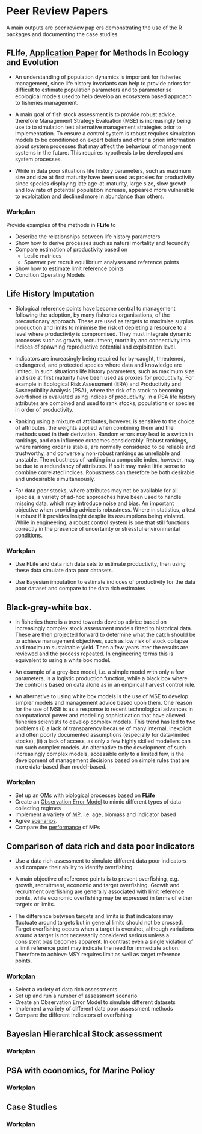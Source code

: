 # Peer Review Papers  

A main outputs are peer review pap  ers demonstrating the use of the R packages and documenting the case studies. 


## FLife, [Application Paper](http://besjournals.onlinelibrary.wiley.com/hub/journal/10.1111/(ISSN)2041-210X/features/applicationpapers.html) for Methods in Ecology and Evolution

+ An understanding of population dynamics is important for fisheries management, since life history invariants can help to provide priors for difficult to estimate population parameters and to parameterise ecological models used to help develop an ecosystem based approach to fisheries management. 

+ A main goal of fish stock assessment is to provide robust advice, therefore Management Strategy Evaluation (MSE) is increasingly being use to to simulation test alternative management strategies prior to implementation. To ensure a control system is robust requires simulation models to be conditioned on expert beliefs and other a priori information about system processes that may affect the behaviour of management systems in the future. This requires hypothesis to be developed and system processes.

+ While in data poor situations life history parameters, such as maximum size and size at first maturity have been used as proxies for productivity since species displaying late age-at-maturity, large size, slow growth and low rate of potential population increase, appeared more vulnerable to exploitation and declined more in abundance than others. 

### Workplan

Provide examples of the methods in **FLife** to

+ Describe the relationships between life history parameters
+ Show how to derive processes such as natural mortality and fecundity
+ Compare estimation of productivity based on
   + Leslie matrices
   + Spawner per recruit equilibrium analyses and reference points
+ Show how to estimate limit reference points
+ Condition Operating Models
 
## Life History Imputation

+ Biological reference points have become central to management following the adoption, by many fisheries organisations, of the precautionary approach. These are used as targets to maximise surplus production and  limits to minimise the risk of depleting a resource to a level where productivity is compromised. They must integrate dynamic processes such as growth, recruitment, mortality and connectivity into indices of spawning reproductive potential and exploitation level.  

+ Indicators are increasingly being required for by-caught, threatened, endangered, and protected species where data and knowledge are limited. In such situations life history parameters, such as maximum size and size at first maturity have been used as proxies for productivity. For example in Ecological Risk Assessment (ERA) and Productivity and Susceptibility Analysis (PSA), where the risk of a stock to becoming overfished is evaluated using indices of productivity. In a PSA life history attributes are combined and used to rank stocks, populations or species in order of productivity. 

+ Ranking using a mixture of attributes, however. is sensitive to the choice of attributes, the weights applied when combining them and the methods used in their derivation. Random errors may lead to a switch in rankings, and can influence outcomes considerably. Robust rankings, where ranking order is stable, are normally considered to be reliable and trustworthy, and conversely non-robust rankings as unreliable and unstable. The robustness of ranking in a composite index, however, may be due to a redundancy of attributes. If so it may make little sense to combine correlated indices. Robustness can therefore be both desirable and undesirable simultaneously. 

+ For data poor stocks, where attributes may not be available for all species, a variety of ad-hoc approaches have been used to handle missing data, which may introduce noise and bias. An important objective when providing advice is robustness. Where in statistics, a test is robust if it provides insight despite its assumptions being violated. While in engineering, a robust control system is one that still functions correctly in the presence of uncertainty or stressful environmental conditions. 

### Workplan

+ Use FLife and data rich data sets to estimate productivity, then using these data simulate data poor datasets. 

+ Use Bayesian imputation to estimate indicces of productivity for the data poor dataset and compare to the data rich estimates

## Black-grey-white box.

+ In fisheries there is a trend towards develop advice based on increasingly complex stock assessment models fitted to historical data. These are then projected forward to determine what the catch should be to achieve management objectives, such as low risk of stock collapse and maximum sustainable yield. Then a few years later the results are reviewed and the process repeated. In engineering terms this is equivalent to using a white box model. 

+ An example of a grey-box model, i.e. a simple model with only a few parameters, is a logistic production function, while a black box where the control is based on data alone as in an empirical harvest control rule.

+ An alternative to using white box models is the use of MSE to develop simpler models and management advice based upon them. One reason for the use of MSE is as a response to recent technological advances in computational power and modelling sophistication that have allowed fisheries scientists to develop complex models. This trend has led to two problems (i) a lack of transparency because of many internal, inexplicit and often poorly documented assumptions (especially for data-limited stocks), (ii) a lack of access, as only a few highly skilled modellers can run such complex models. An alternative to the development of such increasingly complex models, accessible only to a limited few, is the development of management decisions based on simple rules that are more data-based than model-based.

### Workplan

+ Set up an [OMs](https://github.com/laurieKell/mydas/tree/master/papers/black-box/R/om.pdf) with biological processes based on **FLife** 
+ Create an [Observation Error Model](https://github.com/laurieKell/mydas/tree/master/papers/black-box/R/oem.pdf) to mimic different types of data collecting regimes
+ Implement a variety of [MP](https://github.com/laurieKell/mydas/tree/master/papers/black-box/R/mse-run.pdf), i.e. age, biomass and indicator based
+ Agree [scenarios](https://github.com/laurieKell/mydas/tree/master/papers/black-box/R/scenarios.pdf).
+ Compare the [performance](https://github.com/laurieKell/mydas/tree/master/papers/black-box/R/smmry.pdf) of MPs

## Comparison of data rich and data poor indicators

+ Use a data rich assessment to simulate different data poor indicators and compare their ability to identify overfishing. 

+ A main objective of reference points is to prevent overfishing, e.g. growth, recruitment, economic and target overfishing. Growth and recruitment overfishing are generally associated with limit reference points, while economic overfishing may be expressed in terms of either targets or limits. 

+ The difference between targets and limits is that indicators may fluctuate around targets but in general limits should not be crossed. Target overfishing occurs when a target is overshot, although variations around a target is not necessarily considered serious unless a consistent bias becomes apparent. In contrast even a single violation of a limit reference point may indicate the need for immediate action. Therefore to achieve MSY requires limit as well as target reference points.

### Workplan

+ Select a variety of data rich assessments
+ Set up and run a number of assessment scenario
+ Create an Observation Error Model to simulate different datasets
+ Implement a variety of different data poor assessment methods
+ Compare the different indicators of overfishing

## Bayesian Hierarchical Stock assessment  

### Workplan

## PSA with economics, for Marine Policy

### Workplan

## Case Studies

### Workplan

